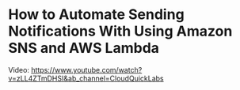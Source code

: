 # How to Automate Sending Notifications With Using Amazon SNS and AWS Lambda
Video: https://www.youtube.com/watch?v=zLL4ZTmDHSI&ab_channel=CloudQuickLabs
